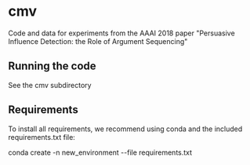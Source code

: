 # cmv

Code and data for experiments from the AAAI 2018 paper "Persuasive Influence Detection: the Role of Argument Sequencing"

## Running the code

See the cmv subdirectory

## Requirements

To install all requirements, we recommend using conda and the included requirements.txt file:

conda create -n new_environment --file requirements.txt
